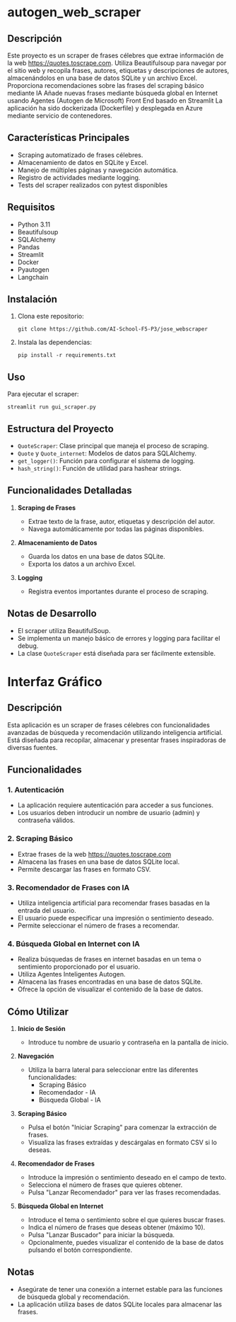 # autogen_web_scraper

## Descripción
Este proyecto es un scraper de frases célebres que extrae información de la web https://quotes.toscrape.com. Utiliza Beautifulsoup para navegar por el sitio web y recopila frases, autores, etiquetas y descripciones de autores, almacenándolos en una base de datos SQLite y un archivo Excel.
Proporciona recomendaciones sobre las frases del scraping básico mediante IA
Añade nuevas frases mediante búsqueda global en Internet usando Agentes (Autogen de Microsoft)
Front End basado en Streamlit
La aplicación ha sido dockerizada (Dockerfile) y desplegada en Azure mediante servicio de contenedores.

## Características Principales
- Scraping automatizado de frases célebres.
- Almacenamiento de datos en SQLite y Excel.
- Manejo de múltiples páginas y navegación automática.
- Registro de actividades mediante logging.
- Tests del scraper realizados con pytest disponibles

## Requisitos
- Python 3.11
- Beautifulsoup
- SQLAlchemy
- Pandas
- Streamlit
- Docker
- Pyautogen
- Langchain

## Instalación
1. Clona este repositorio:
   ```
   git clone https://github.com/AI-School-F5-P3/jose_webscraper

    ```
2. Instala las dependencias:
   ```
   pip install -r requirements.txt
   ```

## Uso
Para ejecutar el scraper:

```
streamlit run gui_scraper.py
```

## Estructura del Proyecto
- `QuoteScraper`: Clase principal que maneja el proceso de scraping.
- `Quote` y `Quote_internet`: Modelos de datos para SQLAlchemy.
- `get_logger()`: Función para configurar el sistema de logging.
- `hash_string()`: Función de utilidad para hashear strings.

## Funcionalidades Detalladas
1. **Scraping de Frases**
   - Extrae texto de la frase, autor, etiquetas y descripción del autor.
   - Navega automáticamente por todas las páginas disponibles.

2. **Almacenamiento de Datos**
   - Guarda los datos en una base de datos SQLite.
   - Exporta los datos a un archivo Excel.

3. **Logging**
   - Registra eventos importantes durante el proceso de scraping.

## Notas de Desarrollo
- El scraper utiliza BeautifulSoup.
- Se implementa un manejo básico de errores y logging para facilitar el debug.
- La clase `QuoteScraper` está diseñada para ser fácilmente extensible.


# Interfaz Gráfico

## Descripción
Esta aplicación es un scraper de frases célebres con funcionalidades avanzadas de búsqueda y recomendación utilizando inteligencia artificial. Está diseñada para recopilar, almacenar y presentar frases inspiradoras de diversas fuentes.

## Funcionalidades

### 1. Autenticación
- La aplicación requiere autenticación para acceder a sus funciones.
- Los usuarios deben introducir un nombre de usuario (admin)  y contraseña válidos.

### 2. Scraping Básico
- Extrae frases de la web https://quotes.toscrape.com
- Almacena las frases en una base de datos SQLite local.
- Permite descargar las frases en formato CSV.

### 3. Recomendador de Frases con IA
- Utiliza inteligencia artificial para recomendar frases basadas en la entrada del usuario.
- El usuario puede especificar una impresión o sentimiento deseado.
- Permite seleccionar el número de frases a recomendar.

### 4. Búsqueda Global en Internet con IA
- Realiza búsquedas de frases en internet basadas en un tema o sentimiento proporcionado por el usuario.
- Utiliza Agentes Inteligentes Autogen.
- Almacena las frases encontradas en una base de datos SQLite.
- Ofrece la opción de visualizar el contenido de la base de datos.

## Cómo Utilizar

1. **Inicio de Sesión**
   - Introduce tu nombre de usuario y contraseña en la pantalla de inicio.

2. **Navegación**
   - Utiliza la barra lateral para seleccionar entre las diferentes funcionalidades:
     - Scraping Básico
     - Recomendador - IA
     - Búsqueda Global - IA

3. **Scraping Básico**
   - Pulsa el botón "Iniciar Scraping" para comenzar la extracción de frases.
   - Visualiza las frases extraídas y descárgalas en formato CSV si lo deseas.

4. **Recomendador de Frases**
   - Introduce la impresión o sentimiento deseado en el campo de texto.
   - Selecciona el número de frases que quieres obtener.
   - Pulsa "Lanzar Recomendador" para ver las frases recomendadas.

5. **Búsqueda Global en Internet**
   - Introduce el tema o sentimiento sobre el que quieres buscar frases.
   - Indica el número de frases que deseas obtener (máximo 10).
   - Pulsa "Lanzar Buscador" para iniciar la búsqueda.
   - Opcionalmente, puedes visualizar el contenido de la base de datos pulsando el botón correspondiente.


## Notas
- Asegúrate de tener una conexión a internet estable para las funciones de búsqueda global y recomendación.
- La aplicación utiliza bases de datos SQLite locales para almacenar las frases.

